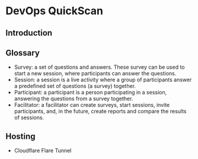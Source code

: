 # DevOps QuickScan

## Introduction

## Glossary

- Survey: a set of questions and answers. These survey can be used to start a new session, where participants can answer the questions.
- Session: a session is a live activity where a group of participants answer a predefined set of questions (a survey) together.
- Participant: a participant is a person participating in a session, answering the questions from a survey together.
- Facilitator: a facilitator can create surveys, start sessions, invite participants, and, in the future, create reports and compare the results of sessions.

## Hosting

- Cloudflare Flare Tunnel